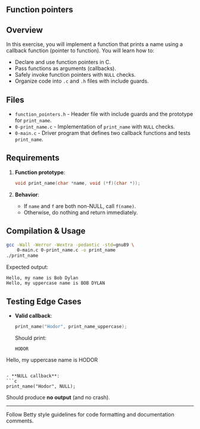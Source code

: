 ## Function pointers

## Overview

In this exercise, you will implement a function that prints a name using a callback function (pointer to function). You will learn how to:

* Declare and use function pointers in C.
* Pass functions as arguments (callbacks).
* Safely invoke function pointers with `NULL` checks.
* Organize code into `.c` and `.h` files with include guards.

## Files

* `function_pointers.h` - Header file with include guards and the prototype for `print_name`.
* `0-print_name.c`     - Implementation of `print_name` with `NULL` checks.
* `0-main.c`           - Driver program that defines two callback functions and tests `print_name`.

## Requirements

1. **Function prototype**:

   ```c
   void print_name(char *name, void (*f)(char *));
   ```
2. **Behavior**:

   * If `name` and `f` are both non-NULL, call `f(name)`.
   * Otherwise, do nothing and return immediately.

## Compilation & Usage

```bash
gcc -Wall -Werror -Wextra -pedantic -std=gnu89 \
    0-main.c 0-print_name.c -o print_name
./print_name
```

Expected output:

```
Hello, my name is Bob Dylan
Hello, my uppercase name is BOB DYLAN
```

## Testing Edge Cases

* **Valid callback**:

  ```c
  print_name("Hodor", print_name_uppercase);
  ```

  Should print:

  ```
  HODOR
  ```

Hello, my uppercase name is HODOR

````

- **NULL callback**:
```c
print_name("Hodor", NULL);
````

Should produce **no output** (and no crash).

---

Follow Betty style guidelines for code formatting and documentation comments.
